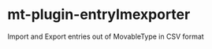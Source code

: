 mt-plugin-entryImexporter
=========================

Import and Export entries out of MovableType in CSV format
